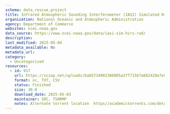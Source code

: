 ```yaml
---
schema: data_rescue_project 
title: Infrared Atmospheric Sounding Interferometer (IASI) Simulated High-resolution Infrared Radiation Sounder (HIRS) Radiances, Version 2b
organization: National Oceanic and Atmospheric Administration
agency: Department of Commerce
websites: ncei.noaa.gov
data_source: https://www.ncei.noaa.gov/data/iasi-sim-hirs-rad/
description: 
last_modified: 2025-05-04
metadata_available: No
metadata_url: 
category:
  - Uncategorized
resources:
  - id: 917
    url: https://sciop.net/uploads/bab5734902386005a2ff715b7a682428e7e97e92
    format: nc, TXT, CSV
    status: Finished
    size: 30.0
    download_date: 2025-05-03
    maintainer: SRC, TSHRMP
    notes: Alternate torrent location  https//academictorrents.com/details/bab5734902386005a2ff715b7a682428e7e97e92
---
```


